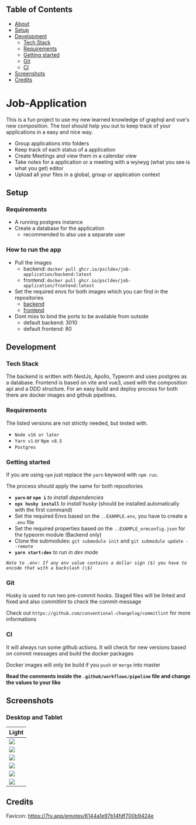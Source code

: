 ## Table of Contents

- [About](#screenshots)
- [Setup](#setup)
- [Development](#development)
   - [Tech Stack](#tech-stack)
   - [Requirements](#requirements)
   - [Getting started](#getting-started)
   - [Git](#git)
   - [CI](#ci)
- [Screenshots](#screenshots)
- [Credits](#credits)

# Job-Application

This is a fun project to use my new learned knowledge of graphql and vue's new composition. The tool should help you out to keep track of your applications in a easy and nice way.
- Group applications into folders
- Keep track of each status of a application
- Create Meetings and view them in a calendar view
- Take notes for a application or a meeting with a wyiwyg (what you see is what you get) editor
- Upload all your files in a global, group or application context

## Setup
### Requirements
- A running postgres instance
- Create a database for the application
   - recommended to also use a separate user

### How to run the app
- Pull the images
   - backend: `docker pull ghcr.io/pscldev/job-application/backend:latest`
   - frontend: `docker pull ghcr.io/pscldev/job-application/frontend:latest`
- Set the required envs for both images which you can find in the repositories
   - [backend](https://github.com/PsclDev/job-application-backend/blob/master/..EXAMPLE.env)
   - [frontend](https://github.com/PsclDev/job-application-frontend/blob/master/..EXAMPLE.env)
- Dont miss to bind the ports to be available from outside
   - default backend: 3010
   - default frontend: 80

## Development 
### Tech Stack
The backend is written with NestJs, Apollo, Typeorm and uses postgres as a database. Frontend is based on vite and vue3, used with the composition api and a DDD structure.
For an easy build and deploy process for both there are docker images and github pipelines.

### Requirements

The listed versions are not strictly needed, but tested with.

- `Node v16 or later`
- `Yarn v1` or `Npm v8.5`
- `Postgres`

### Getting started

If you are using `npm` just replace the `yarn` keyword with `npm run`.

The process should apply the same for both repositories

- **`yarn` or `npm i`** _to install dependencies_
- **`npx husky install`** _to install husky_ (should be installed automatically with the first command)
- Set the required Envs based on the `..EXAMPLE.env`, you have to create a `.env` file
- Set the required properties based on the `..EXAMPLE_ormconfig.json` for the typeorm module (Backend only)
- Clone the submodules: `git submodule init` and `git submodule update --remote`
- **`yarn start:dev`** _to run in dev mode_

_`Note to .env: If any env value contains a dollar sign ($) you have to encode that with a backslash (\$)`_

### Git

Husky is used to run two pre-commit hooks. Staged files will be linted and fixed and also commitlint to check the commit-message

Check out `https://github.com/conventional-changelog/commitlint` for more informations

### CI

It will always run some github actions. It will check for new versions based on commit messages and build the docker packages

Docker images will only be build if you `push` or `merge` into master

**Read the comments inside the `.github/workflows/pipeline` file and change the values to your like**

## Screenshots
### Desktop and Tablet
| Light |
| ----- |
| ![](https://job-app.pscl.dev/groups.png) |
| ![](https://job-app.pscl.dev/group.png) |
| ![](https://job-app.pscl.dev/application.png) |
| ![](https://job-app.pscl.dev/meeting.png) |
| ![](https://job-app.pscl.dev/calendar.png) |
| ![](https://job-app.pscl.dev/files.png) |
 
 ## Credits
 Favicon: https://7tv.app/emotes/6144a1e97b14fdf700b9424e